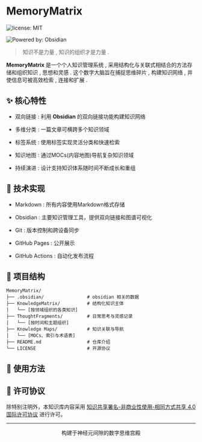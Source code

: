 # MemoryMatrix

![license: MIT](https://img.shields.io/badge/license-MIT-blue.svg)

![Powered by: Obsidian](https://img.shields.io/badge/Powered%20by-Obsidian-purple.svg)

> 知识不是力量 , 知识的组织才是力量 .

**MemoryMatrix** 是一个个人知识管理系统 , 采用结构化与关联式相结合的方法存储和组织知识 , 思想和灵感 . 这个数字大脑旨在捕捉思维碎片 , 构建知识网络 , 并使信息可被高效检索 , 连接和扩展 .

## ✨ 核心特性

- 双向链接 : 利用 **Obsidian** 的双向链接功能构建知识网络

- 多维分类 : 一篇文章可横跨多个知识领域

- 标签系统 : 使用标签实现灵活分类和快速检索

- 知识地图 : 通过MOCs(内容地图)导航复杂知识领域

- 持续演进 : 设计支持知识体系随时间不断成长和重组

## 🔧 技术实现

- Markdown : 所有内容使用Markdown格式存储

- Obsidian : 主要知识管理工具，提供双向链接和图谱可视化

- Git : 版本控制和跨设备同步

- GitHub Pages : 公开展示

- GitHub Actions : 自动化发布流程

## 🧠 项目结构

``` 
MemoryMatrix/
├── .obsidian/                # obsidian 相关的数据
├── KnowledgeMatrix/          # 结构化知识主体
│   └── [按领域组织的各类知识]
├── ThoughtFragments/         # 日常思考与灵感记录
│   └── [按时间和主题组织]
├── Knowledge Maps/           # 知识关联与导航
│   └── [MOCs、索引与术语表]
├── README.md                 # 仓库介绍
└── LICENSE                   # 开源协议
```

## 📖 使用方法


## 📄 许可协议

除特别注明外，本知识库内容采用 [知识共享署名-非商业性使用-相同方式共享 4.0 国际许可协议](https://creativecommons.org/licenses/by-nc-sa/4.0/) 进行许可。

---

<p align="center">构建于神经元间隙的数字思维宫殿</p>